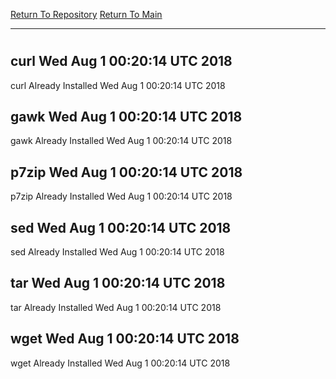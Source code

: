 [Return To Repository](https://github.com/deathbybandaid/piholeparser/)
[Return To Main](https://github.com/deathbybandaid/piholeparser/blob/master/RecentRunLogs/Mainlog.md)
____________________________________
# 
## curl Wed Aug 1 00:20:14 UTC 2018
curl Already Installed Wed Aug 1 00:20:14 UTC 2018
## gawk Wed Aug 1 00:20:14 UTC 2018
gawk Already Installed Wed Aug 1 00:20:14 UTC 2018
## p7zip Wed Aug 1 00:20:14 UTC 2018
p7zip Already Installed Wed Aug 1 00:20:14 UTC 2018
## sed Wed Aug 1 00:20:14 UTC 2018
sed Already Installed Wed Aug 1 00:20:14 UTC 2018
## tar Wed Aug 1 00:20:14 UTC 2018
tar Already Installed Wed Aug 1 00:20:14 UTC 2018
## wget Wed Aug 1 00:20:14 UTC 2018
wget Already Installed Wed Aug 1 00:20:14 UTC 2018
